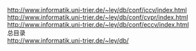 <a href="http://www.informatik.uni-trier.de/~ley/db/conf/iccv/index.html">http://www.informatik.uni-trier.de/~ley/db/conf/iccv/index.html</a><br><a href="http://www.informatik.uni-trier.de/~ley/db/conf/cvpr/index.html">http://www.informatik.uni-trier.de/~ley/db/conf/cvpr/index.html</a><br><a href="http://www.informatik.uni-trier.de/~ley/db/conf/eccv/index.html">http://www.informatik.uni-trier.de/~ley/db/conf/eccv/index.html</a><br>总目录<br><a href="http://www.informatik.uni-trier.de/~ley/db/">http://www.informatik.uni-trier.de/~ley/db/</a>

